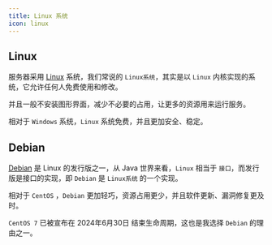 ```yaml
---
title: Linux 系统
icon: linux
---
```


## Linux

服务器采用 [Linux](https://www.kernel.org/) 系统，我们常说的 `Linux系统`，其实是以 `Linux` 内核实现的系统，它允许任何人免费使用和修改。

并且一般不安装图形界面，减少不必要的占用，让更多的资源用来运行服务。

相对于 `Windows` 系统，`Linux` 系统免费，并且更加安全、稳定。

## Debian

[Debian](https://www.debian.org/) 是 Linux 的发行版之一，从 Java 世界来看，`Linux` 相当于 `接口`，而发行版是接口的实现，即 `Debian` 是 `Linux系统` 的一个实现。

相对于 `CentOS` ，`Debian` 更加轻巧，资源占用更少，并且软件更新、漏洞修复更及时。

`CentOS 7` 已被宣布在 2024年6月30日 结束生命周期，这也是我选择 `Debian` 的理由之一。